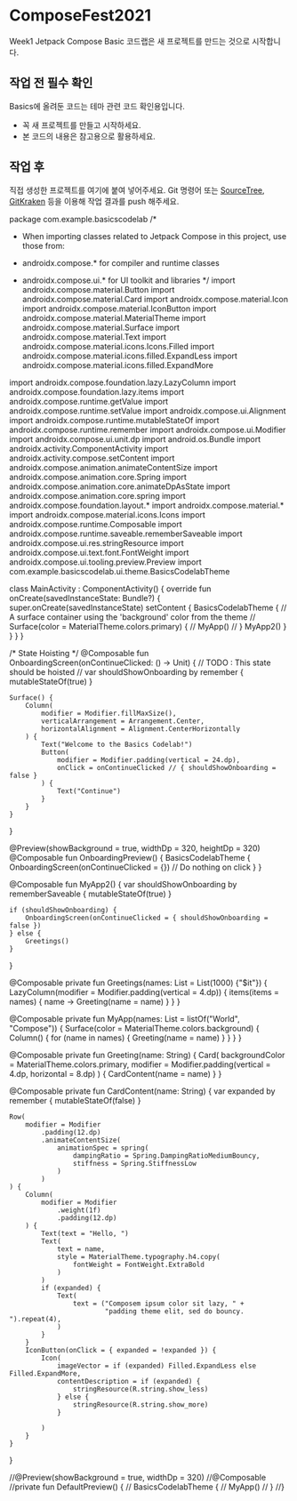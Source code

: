 # ComposeFest2021
Week1 Jetpack Compose Basic 코드랩은 새 프로젝트를 만드는 것으로 시작합니다.

## 작업 전 필수 확인
Basics에 올려둔 코드는 테마 관련 코드 확인용입니다.

- 꼭 새 프로젝트를 만들고 시작하세요.
- 본 코드의 내용은 참고용으로 활용하세요.

## 작업 후
직접 생성한 프로젝트를 여기에 붙여 넣어주세요.
Git 명령어 또는 [SourceTree](https://www.sourcetreeapp.com/), [GitKraken](https://www.gitkraken.com/) 등을 이용해 작업 결과를 push 해주세요.

package com.example.basicscodelab
/*
* When importing classes related to Jetpack Compose in this project, use those from:

*  androidx.compose.* for compiler and runtime classes
*  androidx.compose.ui.* for UI toolkit and libraries
*/
import androidx.compose.material.Button
import androidx.compose.material.Card
import androidx.compose.material.Icon
import androidx.compose.material.IconButton
import androidx.compose.material.MaterialTheme
import androidx.compose.material.Surface
import androidx.compose.material.Text
import androidx.compose.material.icons.Icons.Filled
import androidx.compose.material.icons.filled.ExpandLess
import androidx.compose.material.icons.filled.ExpandMore

import androidx.compose.foundation.lazy.LazyColumn
import androidx.compose.foundation.lazy.items
import androidx.compose.runtime.getValue
import androidx.compose.runtime.setValue
import androidx.compose.ui.Alignment
import androidx.compose.runtime.mutableStateOf
import androidx.compose.runtime.remember
import androidx.compose.ui.Modifier
import androidx.compose.ui.unit.dp
import android.os.Bundle
import androidx.activity.ComponentActivity
import androidx.activity.compose.setContent
import androidx.compose.animation.animateContentSize
import androidx.compose.animation.core.Spring
import androidx.compose.animation.core.animateDpAsState
import androidx.compose.animation.core.spring
import androidx.compose.foundation.layout.*
import androidx.compose.material.*
import androidx.compose.material.icons.Icons
import androidx.compose.runtime.Composable
import androidx.compose.runtime.saveable.rememberSaveable
import androidx.compose.ui.res.stringResource
import androidx.compose.ui.text.font.FontWeight
import androidx.compose.ui.tooling.preview.Preview
import com.example.basicscodelab.ui.theme.BasicsCodelabTheme

class MainActivity : ComponentActivity() {
    override fun onCreate(savedInstanceState: Bundle?) {
        super.onCreate(savedInstanceState)
        setContent {
            BasicsCodelabTheme {
                // A surface container using the 'background' color from the theme
//                Surface(color = MaterialTheme.colors.primary) {
//                    MyApp()
//                }
                MyApp2()
            }
        }
    }
}

/* State Hoisting */
@Composable
fun OnboardingScreen(onContinueClicked: () -> Unit) {
    // TODO : This state should be hoisted
//    var shouldShowOnboarding by remember { mutableStateOf(true) }

    Surface() {
        Column(
            modifier = Modifier.fillMaxSize(),
            verticalArrangement = Arrangement.Center,
            horizontalAlignment = Alignment.CenterHorizontally
        ) {
            Text("Welcome to the Basics Codelab!")
            Button(
                modifier = Modifier.padding(vertical = 24.dp),
                onClick = onContinueClicked // { shouldShowOnboarding = false }
            ) {
                Text("Continue")
            }
        }
    }
}

@Preview(showBackground = true, widthDp = 320, heightDp = 320)
@Composable
fun OnboardingPreview() {
    BasicsCodelabTheme {
        OnboardingScreen(onContinueClicked = {}) // Do nothing on click
    }
}

@Composable
fun MyApp2() {
    var shouldShowOnboarding by rememberSaveable { mutableStateOf(true) }

    if (shouldShowOnboarding) {
        OnboardingScreen(onContinueClicked = { shouldShowOnboarding = false })
    } else {
        Greetings()
    }
}

@Composable
private fun Greetings(names: List<String> = List(1000) {"$it"}) {
    LazyColumn(modifier = Modifier.padding(vertical = 4.dp)) {
        items(items = names) { name ->
            Greeting(name = name)
        }
    }
}

@Composable
private fun MyApp(names: List<String> = listOf("World", "Compose")) {
    Surface(color = MaterialTheme.colors.background) {
        Column() {
            for (name in names) {
                Greeting(name = name)
            }
        }
    }
}

@Composable
private fun Greeting(name: String) {
    Card(
        backgroundColor = MaterialTheme.colors.primary,
        modifier = Modifier.padding(vertical = 4.dp, horizontal = 8.dp)
    ) {
        CardContent(name = name)
    }
}

@Composable
private fun CardContent(name: String) {
    var expanded by remember { mutableStateOf(false) }

    Row(
        modifier = Modifier
            .padding(12.dp)
            .animateContentSize(
                animationSpec = spring(
                    dampingRatio = Spring.DampingRatioMediumBouncy,
                    stiffness = Spring.StiffnessLow
                )
            )
    ) {
        Column(
            modifier = Modifier
                .weight(1f)
                .padding(12.dp)
        ) {
            Text(text = "Hello, ")
            Text(
                text = name,
                style = MaterialTheme.typography.h4.copy(
                    fontWeight = FontWeight.ExtraBold
                )
            )
            if (expanded) {
                Text(
                    text = ("Composem ipsum color sit lazy, " +
                            "padding theme elit, sed do bouncy. ").repeat(4),
                )
            }
        }
        IconButton(onClick = { expanded = !expanded }) {
            Icon(
                imageVector = if (expanded) Filled.ExpandLess else Filled.ExpandMore,
                contentDescription = if (expanded) {
                    stringResource(R.string.show_less)
                } else {
                    stringResource(R.string.show_more)
                }

            )
        }
    }
}

//@Preview(showBackground = true, widthDp = 320)
//@Composable
//private fun DefaultPreview() {
//    BasicsCodelabTheme {
//        MyApp()
//    }
//}
